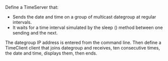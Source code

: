 Define a TimeServer that:
- Sends the date and time on a group of multicast dategroup at regular intervals.
- It waits for a time interval simulated by the sleep () method between one sending and the next.

The dategroup IP address is entered from the command line. Then define a TimeClient client that joins dategroup and receives, 
ten consecutive times, the date and time, displays them, then ends.
